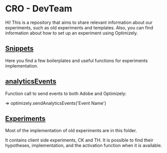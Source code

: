 # CRO - DevTeam

Hi! This is a repository that aims to share relevant information about our experiments, such as old experiments and templates. Also, you can find information about how to 
set up an experiment using Optimizely. 


## [Snippets](https://github.com/MichaelJESwain/CRO-devteam/tree/main/snippets)
Here you find a few boilerplates and useful functions for experiments implementation.

## [analyticsEvents](https://github.com/MichaelJESwain/CRO-devteam/tree/main/analyticsEvents)
Function call to send events to both Adobe and Optimizely:

=> optimizely.sendAnalyticsEvents('Event Name')

## [Experiments](https://github.com/MichaelJESwain/CRO-devteam/tree/main/experiments)
Most of the implementation of old experiments are in this folder. 

It contains client side experiments, CK and TH. It is possible to find their hypotheses, implementation, and the activation function when it is available.

